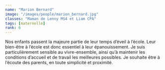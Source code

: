 ```yaml
---
name: "Marion Bernard"
image: "/images/people/marion_bernard.jpg"
classes: "Maman de Lenny MS4 et Liam CPA"
tags: [maternelle]
rank: 6
---
```


Nos enfants passent la majeure partie de leur temps d’éveil à l’école. Leur bien-être à l’école est donc essentiel à leur épanouissement. Je suis particulièrement sensible au vivre-ensemble, ainsi qu’à maintenir les conditions d’accueil et de travail les meilleures possibles. Je souhaite être à l’écoute des parents, en toute simplicité et proximité.